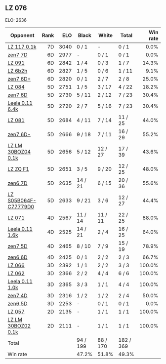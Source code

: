 ## LZ 076 ##

ELO: 2636

Opponent | Rank | ELO | Black | White | Total | Win rate
---------|-----:|----:|-------|-------|-------|-------:
[LZ 117 0.1k](LZ%20117%200.1k.md) | 7D | 3040 | 0 / 1 | - | 0 / 1 | 0.0%
[zen7 7D](zen7%207D.md) | 6D | 2977 | - | 0 / 1 | 0 / 1 | 0.0%
[LZ 091](LZ%20091.md) | 6D | 2842 | 1 / 4 | 0 / 3 | 1 / 7 | 14.3%
[LZ 6b2h](LZ%206b2h.md) | 6D | 2827 | 1 / 5 | 0 / 6 | 1 / 11 | 9.1%
[zen7 6D+](zen7%206D+.md) | 6D | 2820 | 0 / 1 | 2 / 7 | 2 / 8 | 25.0%
[LZ 084](LZ%20084.md) | 5D | 2751 | 1 / 5 | 3 / 17 | 4 / 22 | 18.2%
[zen7 6D](zen7%206D.md) | 5D | 2730 | 5 / 11 | 2 / 12 | 7 / 23 | 30.4%
[Leela 0.11 6.4k](Leela%200.11%206.4k.md) | 5D | 2720 | 2 / 7 | 5 / 16 | 7 / 23 | 30.4%
[LZ 081](LZ%20081.md) | 5D | 2684 | 4 / 11 | 7 / 14 | 11 / 25 | 44.0%
[zen7 6D-](zen7%206D-.md) | 5D | 2666 | 9 / 18 | 7 / 11 | 16 / 29 | 55.2%
[LZ LM 30BOZ04 0.1k](LZ%20LM%2030BOZ04%200.1k.md) | 5D | 2656 | 5 / 12 | 12 / 27 | 17 / 39 | 43.6%
[LZ ZQ F1](LZ%20ZQ%20F1.md) | 5D | 2651 | 3 / 5 | 9 / 20 | 12 / 25 | 48.0%
[zen6 7D](zen6%207D.md) | 5D | 2635 | 14 / 21 | 6 / 15 | 20 / 36 | 55.6%
[LZ S05B064F-C77779D0](LZ%20S05B064F-C77779D0.md) | 5D | 2633 | 9 / 21 | 3 / 6 | 12 / 27 | 44.4%
[LZ 071](LZ%20071.md) | 4D | 2567 | 11 / 14 | 11 / 11 | 22 / 25 | 88.0%
[Leela 0.11 1.6k](Leela%200.11%201.6k.md) | 4D | 2525 | 14 / 21 | 2 / 4 | 16 / 25 | 64.0%
[zen7 5D](zen7%205D.md) | 4D | 2465 | 8 / 10 | 7 / 9 | 15 / 19 | 78.9%
[zen6 6D](zen6%206D.md) | 4D | 2425 | 0 / 1 | 2 / 2 | 2 / 3 | 66.7%
[LZ 066](LZ%20066.md) | 3D | 2392 | 1 / 1 | 2 / 2 | 3 / 3 | 100.0%
[LZ 062](LZ%20062.md) | 3D | 2366 | 2 / 2 | 4 / 4 | 6 / 6 | 100.0%
[Leela 0.11 1.0k](Leela%200.11%201.0k.md) | 3D | 2365 | 3 / 3 | 1 / 1 | 4 / 4 | 100.0%
[zen7 4D](zen7%204D.md) | 3D | 2316 | 1 / 2 | 1 / 2 | 2 / 4 | 50.0%
[zen6 5D](zen6%205D.md) | 3D | 2253 | - | 0 / 1 | 0 / 1 | 0.0%
[LZ 057](LZ%20057.md) | 2D | 2135 | - | 1 / 1 | 1 / 1 | 100.0%
[LZ LM 30BOZ02 0.1k](LZ%20LM%2030BOZ02%200.1k.md) | 2D | 2111 | - | 1 / 1 | 1 / 1 | 100.0%
Total | | | 94 / 199 | 88 / 170 | 182 / 369 | 
Win rate| | | 47.2% | 51.8% | 49.3% | 
